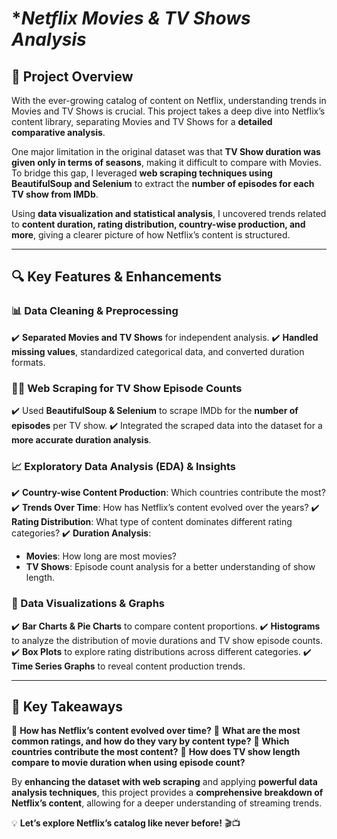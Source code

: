 # **Netflix Movies & TV Shows Analysis*  

## **📌 Project Overview**  
With the ever-growing catalog of content on Netflix, understanding trends in Movies and TV Shows is crucial. This project takes a deep dive into Netflix’s content library, separating Movies and TV Shows for a **detailed comparative analysis**. 

One major limitation in the original dataset was that **TV Show duration was given only in terms of seasons**, making it difficult to compare with Movies. To bridge this gap, I leveraged **web scraping techniques using BeautifulSoup and Selenium** to extract the **number of episodes for each TV show from IMDb**. 

Using **data visualization and statistical analysis**, I uncovered trends related to **content duration, rating distribution, country-wise production, and more**, giving a clearer picture of how Netflix’s content is structured. 

---  

## **🔍 Key Features & Enhancements**  

### **📊 Data Cleaning & Preprocessing**  
✔️ **Separated Movies and TV Shows** for independent analysis. 
✔️ **Handled missing values**, standardized categorical data, and converted duration formats. 

### **🕵️‍♂️ Web Scraping for TV Show Episode Counts**  
✔️ Used **BeautifulSoup & Selenium** to scrape IMDb for the **number of episodes** per TV show. 
✔️ Integrated the scraped data into the dataset for a **more accurate duration analysis**. 

### **📈 Exploratory Data Analysis (EDA) & Insights**  
✔️ **Country-wise Content Production**: Which countries contribute the most? 
✔️ **Trends Over Time**: How has Netflix’s content evolved over the years? 
✔️ **Rating Distribution**: What type of content dominates different rating categories? 
✔️ **Duration Analysis**: 
   - **Movies**: How long are most movies? 
   - **TV Shows**: Episode count analysis for a better understanding of show length. 

### **🎨 Data Visualizations & Graphs**  
✔️ **Bar Charts & Pie Charts** to compare content proportions. 
✔️ **Histograms** to analyze the distribution of movie durations and TV show episode counts. 
✔️ **Box Plots** to explore rating distributions across different categories. 
✔️ **Time Series Graphs** to reveal content production trends. 

---  

## **🚀 Key Takeaways**  
🔹 **How has Netflix’s content evolved over time?** 
🔹 **What are the most common ratings, and how do they vary by content type?** 
🔹 **Which countries contribute the most content?** 
🔹 **How does TV show length compare to movie duration when using episode count?** 

By **enhancing the dataset with web scraping** and applying **powerful data analysis techniques**, this project provides a **comprehensive breakdown of Netflix’s content**, allowing for a deeper understanding of streaming trends. 

💡 **Let’s explore Netflix’s catalog like never before!** 🎬📺
